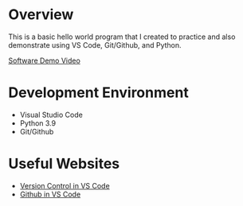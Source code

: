 # Overview

This is a basic hello world program that I created to practice and also demonstrate using VS Code, Git/Github, and Python.

[Software Demo Video](https://youtu.be/pniy_lxx2-M)

# Development Environment

* Visual Studio Code
* Python 3.9
* Git/Github

# Useful Websites

* [Version Control in VS Code](https://code.visualstudio.com/docs/editor/versioncontrol)
* [Github in VS Code](https://code.visualstudio.com/docs/editor/github)
